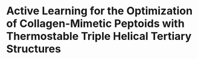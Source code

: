 # Active Learning for the Optimization of Collagen-Mimetic Peptoids with Thermostable Triple Helical Tertiary Structures

